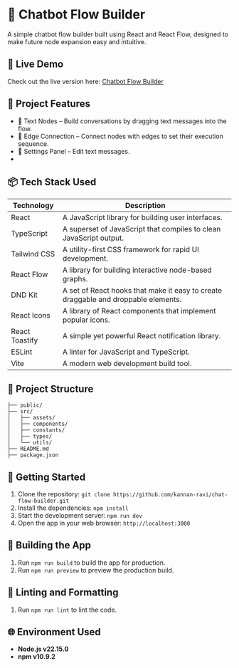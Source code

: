 # 🤖 Chatbot Flow Builder

A simple chatbot flow builder built using React and React Flow, designed to make future node expansion easy and intuitive.

## 🚀 Live Demo

Check out the live version here: [Chatbot Flow Builder](https://chat-flow-builder-jade.vercel.app/)

## 📁 Project Features

- 💬 Text Nodes – Build conversations by dragging text messages into the flow.
- 🔗 Edge Connection – Connect nodes with edges to set their execution sequence.
- 🧰 Settings Panel – Edit text messages.
-

## 📦 Tech Stack Used

<table>
  <thead>
    <tr>
      <th>Technology</th>
      <th>Description</th>
    </tr>
  </thead>
  <tbody>
    <tr>
      <td>React</td>
      <td>A JavaScript library for building user interfaces.</td>
    </tr>
    <tr>
      <td>TypeScript</td>
      <td>A superset of JavaScript that compiles to clean JavaScript output.</td>
    </tr>
    <tr>
      <td>Tailwind CSS</td>
      <td>A utility-first CSS framework for rapid UI development.</td>
    </tr>
    <tr>
      <td>React Flow</td>
      <td>A library for building interactive node-based graphs.</td>
    </tr>
    <tr>
      <td>DND Kit</td>
      <td>A set of React hooks that make it easy to create draggable and droppable elements.</td>
    </tr>
    <tr>
      <td>React Icons</td>
      <td>A library of React components that implement popular icons.</td>
    </tr>
    <tr>
      <td>React Toastify</td>
      <td>A simple yet powerful React notification library.</td>
    </tr>
    <tr>
      <td>ESLint</td>
      <td>A linter for JavaScript and TypeScript.</td>
    </tr>
    <tr>
      <td>Vite</td>
      <td>A modern web development build tool.</td>
    </tr>
  </tbody>
</table>

## 📁 Project Structure

```
├── public/
├── src/
│   ├── assets/
│   ├── components/
│   ├── constants/
│   ├── types/
│   └── utils/
├── README.md
├── package.json
```

## 🚀 Getting Started

1. Clone the repository: `git clone https://github.com/kannan-ravi/chat-flow-builder.git`
2. Install the dependencies: `npm install`
3. Start the development server: `npm run dev`
4. Open the app in your web browser: `http://localhost:3000`

## 🔧 Building the App

1. Run `npm run build` to build the app for production.
2. Run `npm run preview` to preview the production build.

## 🧹 Linting and Formatting

1. Run `npm run lint` to lint the code.

## 🌐 Environment Used

- **Node.js v22.15.0**
- **npm v10.9.2**
